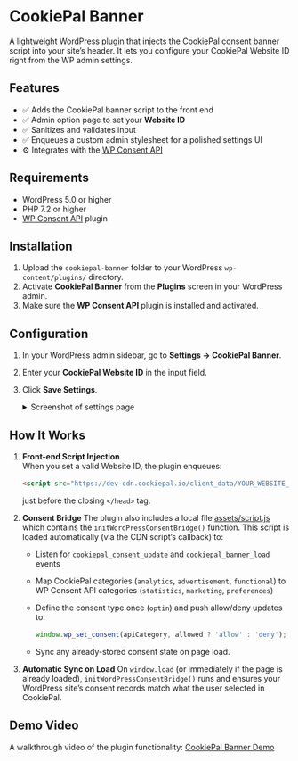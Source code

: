 # CookiePal Banner

A lightweight WordPress plugin that injects the CookiePal consent banner script into your site’s header. It lets you configure your CookiePal Website ID right from the WP admin settings.


## Features

- ✅ Adds the CookiePal banner script to the front end  
- ✅ Admin option page to set your **Website ID**  
- ✅ Sanitizes and validates input  
- ✅ Enqueues a custom admin stylesheet for a polished settings UI  
- ⚙️ Integrates with the [WP Consent API](https://wordpress.org/plugins/wp-consent-api/)


## Requirements

- WordPress 5.0 or higher  
- PHP 7.2 or higher  
- [WP Consent API](https://wordpress.org/plugins/wp-consent-api/) plugin  


## Installation

1. Upload the `cookiepal-banner` folder to your WordPress `wp-content/plugins/` directory.  
2. Activate **CookiePal Banner** from the **Plugins** screen in your WordPress admin.  
3. Make sure the **WP Consent API** plugin is installed and activated.


## Configuration

1. In your WordPress admin sidebar, go to **Settings → CookiePal Banner**.  
2. Enter your **CookiePal Website ID** in the input field.  
3. Click **Save Settings**.  

   <details>
   <summary>Screenshot of settings page</summary>

   ![CookiePal Settings Screenshot](./images/wordpress-cookiepal-settings.png)
   <!-- Replace with your actual screenshot URL -->
   </details>

## How It Works

1. **Front-end Script Injection**  
   When you set a valid Website ID, the plugin enqueues:
   ```html
   <script src="https://dev-cdn.cookiepal.io/client_data/YOUR_WEBSITE_ID/script.js?source=wordpress"></script>
   ```
   just before the closing `</head>` tag.

2. **Consent Bridge**
   The plugin also includes a local file [assets/script.js](./assets/script.js) which contains the `initWordPressConsentBridge()` function. This script is loaded automatically (via the CDN script’s callback) to:

   * Listen for `cookiepal_consent_update` and `cookiepal_banner_load` events
   * Map CookiePal categories (`analytics`, `advertisement`, `functional`) to WP Consent API categories (`statistics`, `marketing`, `preferences`)
   * Define the consent type once (`optin`) and push allow/deny updates to:

     ```js
     window.wp_set_consent(apiCategory, allowed ? 'allow' : 'deny');
     ```
   * Sync any already-stored consent state on page load.

3. **Automatic Sync on Load**
   On `window.load` (or immediately if the page is already loaded), `initWordPressConsentBridge()` runs and ensures your WordPress site’s consent records match what the user selected in CookiePal.


## Demo Video

A walkthrough video of the plugin functionality: [CookiePal Banner Demo](https://www.youtube.com/watch?v=5SrqRVlG1W4) 
